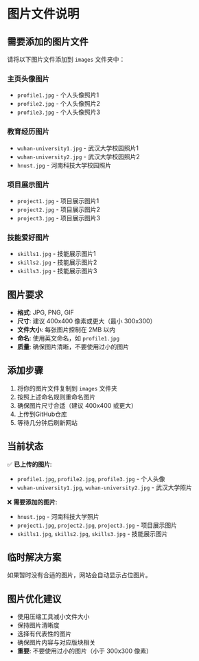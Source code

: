 # 图片文件说明

## 需要添加的图片文件

请将以下图片文件添加到 `images` 文件夹中：

### 主页头像图片
- `profile1.jpg` - 个人头像照片1
- `profile2.jpg` - 个人头像照片2  
- `profile3.jpg` - 个人头像照片3

### 教育经历图片
- `wuhan-university1.jpg` - 武汉大学校园照片1
- `wuhan-university2.jpg` - 武汉大学校园照片2
- `hnust.jpg` - 河南科技大学校园照片

### 项目展示图片
- `project1.jpg` - 项目展示图片1
- `project2.jpg` - 项目展示图片2
- `project3.jpg` - 项目展示图片3

### 技能爱好图片
- `skills1.jpg` - 技能展示图片1
- `skills2.jpg` - 技能展示图片2
- `skills3.jpg` - 技能展示图片3

## 图片要求

- **格式**: JPG, PNG, GIF
- **尺寸**: 建议 400x400 像素或更大（最小 300x300）
- **文件大小**: 每张图片控制在 2MB 以内
- **命名**: 使用英文命名，如 `profile1.jpg`
- **质量**: 确保图片清晰，不要使用过小的图片

## 添加步骤

1. 将你的图片文件复制到 `images` 文件夹
2. 按照上述命名规则重命名图片
3. 确保图片尺寸合适（建议 400x400 或更大）
4. 上传到GitHub仓库
5. 等待几分钟后刷新网站

## 当前状态

✅ **已上传的图片**:
- `profile1.jpg`, `profile2.jpg`, `profile3.jpg` - 个人头像
- `wuhan-university1.jpg`, `wuhan-university2.jpg` - 武汉大学照片

❌ **需要添加的图片**:
- `hnust.jpg` - 河南科技大学照片
- `project1.jpg`, `project2.jpg`, `project3.jpg` - 项目展示图片
- `skills1.jpg`, `skills2.jpg`, `skills3.jpg` - 技能展示图片

## 临时解决方案

如果暂时没有合适的图片，网站会自动显示占位图片。

## 图片优化建议

- 使用压缩工具减小文件大小
- 保持图片清晰度
- 选择有代表性的图片
- 确保图片内容与对应版块相关
- **重要**: 不要使用过小的图片（小于 300x300 像素） 
